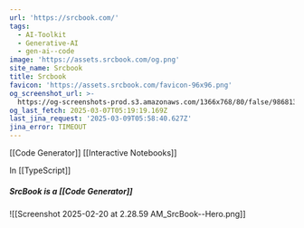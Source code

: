 ```yaml
---
url: 'https://srcbook.com/'
tags:
  - AI-Toolkit
  - Generative-AI
  - gen-ai--code
image: 'https://assets.srcbook.com/og.png'
site_name: Srcbook
title: Srcbook
favicon: 'https://assets.srcbook.com/favicon-96x96.png'
og_screenshot_url: >-
  https://og-screenshots-prod.s3.amazonaws.com/1366x768/80/false/986813a2f37df68634a3f133876a4cff7c95b474b6240ec78e2f60b7a17ad86c.jpeg
og_last_fetch: 2025-03-07T05:19:19.169Z
last_jina_request: '2025-03-09T05:58:40.627Z'
jina_error: TIMEOUT
---
```


[[Code Generator]]
[[Interactive Notebooks]]

In [[TypeScript]]

##### SrcBook is a [[Code Generator]]
![[Screenshot 2025-02-20 at 2.28.59 AM_SrcBook--Hero.png]]

